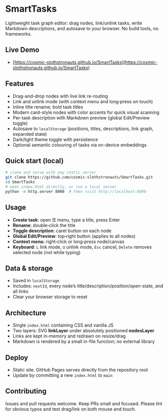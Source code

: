 # SmartTasks

Lightweight task graph editor: drag nodes, link/unlink tasks, write Markdown descriptions, and autosave to your browser. No build tools, no frameworks.

## Live Demo

* [https://cosmic-slothstronauts.github.io/SmartTasks](https://cosmic-slothstronauts.github.io/SmartTasks)

## Features

* Drag-and-drop nodes with live link re-routing
* Link and unlink mode (with context menu and long‑press on touch)
* Inline title rename; bold task titles
* Modern card-style nodes with color accents for quick visual scanning
* Per-task description with Markdown preview (global Edit/Preview toggle)
* Autosave to `localStorage` (positions, titles, descriptions, link graph, expanded state)
* Dark/light theme toggle with persistence
* Optional semantic colouring of tasks via on-device embeddings

## Quick start (local)

```bash
# clone and serve with any static server
git clone https://github.com/cosmic-slothstronauts/SmartTasks.git
cd SmartTasks
# open index.html directly, or run a local server
python -m http.server 8000  # then visit http://localhost:8000
```

## Usage

* **Create task**: open ☰ menu, type a title, press Enter
* **Rename**: double‑click the title
* **Toggle description**: caret button on each node
* **Global Edit/Preview**: top‑right button (applies to all nodes)
* **Context menu**: right‑click or long‑press node/canvas
* **Keyboard**: `L` link mode, `U` unlink mode, `Esc` cancel, `Delete` removes selected node (not while typing)

## Data & storage

* Saved in `localStorage`
* Includes: `nextId`, every node’s title/description/position/open-state, and all links
* Clear your browser storage to reset

## Architecture

* Single `index.html` containing CSS and vanilla JS
* Two layers: SVG **linkLayer** under absolutely positioned **nodesLayer**
* Links are kept in-memory and redrawn on resize/drag
* Markdown is rendered by a small in-file function; no external library

## Deploy

* Static site. GitHub Pages serves directly from the repository root
* Update by committing a new `index.html` to `main`

## Contributing

Issues and pull requests welcome. Keep PRs small and focused. Please lint for obvious typos and test drag/link on both mouse and touch.

